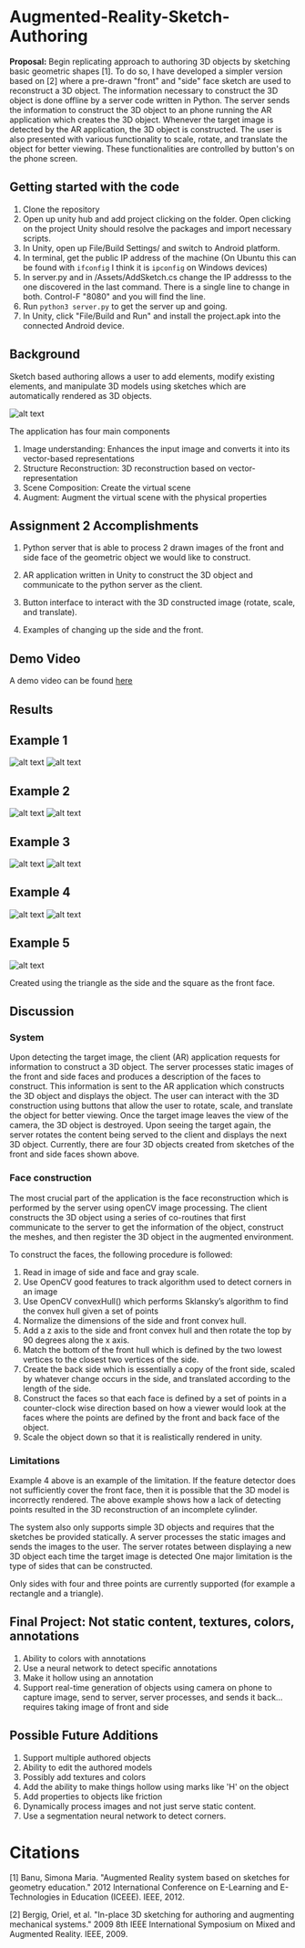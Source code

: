 # Augmented-Reality-Sketch-Authoring
**Proposal:** Begin replicating approach to authoring 3D objects by sketching basic geometric shapes [1]. To do so, I have developed a simpler version based on [2] where a pre-drawn "front" and "side" face sketch are used to reconstruct a 3D object. The information necessary to construct the 3D object is done offline by a server code written in Python. The server sends the information to construct the 3D object to an phone running the AR application which creates the 3D object. Whenever the target image is detected by the AR application, the 3D object is constructed. The user is also presented with various functionality to scale, rotate, and translate the object for better viewing. These functionalities are controlled by button's on the phone screen.

## Getting started with the code
1. Clone the repository
2. Open up unity hub and add project clicking on the folder. Open clicking on the project Unity should resolve the packages and import necessary scripts.
3. In Unity, open up File/Build Settings/ and switch to Android platform.
4. In terminal, get the public IP address of the machine (On Ubuntu this can be found with ```ifconfig``` I think it is ```ipconfig``` on Windows devices)
5. In server.py and in /Assets/AddSketch.cs change the IP addresss to the one discovered in the last command. There is a single line to change in both. Control-F "8080" and you will find the line.
6. Run ```python3 server.py``` to get the server up and going.
7. In Unity, click "File/Build and Run" and install the project.apk into the connected Android device.

## Background
Sketch based authoring allows a user to add elements, modify existing elements, and manipulate 3D models using sketches which are automatically rendered as 3D objects.

![alt text](https://github.com/burrussmp/Augmented-Reality-Sketch-Authoring/blob/master/example.png)

The application has four main components

1. Image understanding: Enhances the input image and converts it into its vector-based representations
2. Structure Reconstruction: 3D reconstruction based on vector-representation
3. Scene Composition: Create the virtual scene
4. Augment: Augment the virtual scene with the physical properties

## Assignment 2 Accomplishments

1. Python server that is able to process 2 drawn images of the front and side face of the geometric object we would like to construct.

2. AR application written in Unity to construct the 3D object and communicate to the python server as the client.

3. Button interface to interact with the 3D constructed image (rotate, scale, and translate).

4. Examples of changing up the side and the front.


## Demo Video
A demo video can be found [here](https://drive.google.com/drive/folders/1Ye07AEKM2lWnVQWmO6ogAaoMGznK2UzF?usp=sharing)

## Results
## Example 1
![alt text](https://github.com/burrussmp/Augmented-Reality-Sketch-Authoring/blob/master/ex1.png)
![alt text](https://github.com/burrussmp/Augmented-Reality-Sketch-Authoring/blob/master/ex1_3d.png)
## Example 2
![alt text](https://github.com/burrussmp/Augmented-Reality-Sketch-Authoring/blob/master/ex2.png)
![alt text](https://github.com/burrussmp/Augmented-Reality-Sketch-Authoring/blob/master/ex2_3d.png)
## Example 3
![alt text](https://github.com/burrussmp/Augmented-Reality-Sketch-Authoring/blob/master/ex3.png)
![alt text](https://github.com/burrussmp/Augmented-Reality-Sketch-Authoring/blob/master/ex3_3d.png)
## Example 4
![alt text](https://github.com/burrussmp/Augmented-Reality-Sketch-Authoring/blob/master/ex4.png)
![alt text](https://github.com/burrussmp/Augmented-Reality-Sketch-Authoring/blob/master/ex4_3d.png)
## Example 5
![alt text](https://github.com/burrussmp/Augmented-Reality-Sketch-Authoring/blob/master/ex5.png)

Created using the triangle as the side and the square as the front face.

## Discussion

### System
Upon detecting the target image, the client (AR) application requests for information to construct a 3D object. The server processes static images of the front and side faces and produces a description of the faces to construct. This information is sent to the AR application which constructs the 3D object and displays the object. The user can interact with the 3D construction using buttons that allow the user to rotate, scale, and translate the object for better viewing. Once the target image leaves the view of the camera, the 3D object is destroyed. Upon seeing the target again, the server rotates the content being served to the client and displays the next 3D object. Currently, there are four 3D objects created from sketches of the front and side faces shown above.

### Face construction
The most crucial part of the application is the face reconstruction which is performed by the server using openCV image processing. The client constructs the 3D object using a series of co-routines that first communicate to the server to get the information of the object, construct the meshes, and then register the 3D object in the augmented environment.

To construct the faces, the following procedure is followed:

1. Read in image of side and face and gray scale.
2. Use OpenCV good features to track algorithm used to detect corners in an image
3. Use OpenCV convexHull() which performs Sklansky’s algorithm to find the convex hull given a set of points
4. Normalize the dimensions of the side and front convex hull.
5. Add a z axis to the side and front convex hull and then rotate the top by 90 degrees along the x axis.
6. Match the bottom of the front hull which is defined by the two lowest vertices to the closest two vertices of the side.
7. Create the back side which is essentially a copy of the front side, scaled by whatever change occurs in the side, and translated according to the length of the side.
8. Construct the faces so that each face is defined by a set of points in a counter-clock wise direction based on how a viewer would look at the faces where the points are defined by the front and back face of the object.
9. Scale the object down so that it is realistically rendered in unity.


### Limitations

Example 4 above is an example of the limitation. If the feature detector does not sufficiently cover the front face, then it is possible that the 3D model is incorrectly rendered. The above example shows how a lack of detecting points resulted in the 3D reconstruction of an incomplete cylinder.

The system also only supports simple 3D objects and requires that the sketches be provided statically. A server processes the static images and sends the images to the user. The server rotates between displaying a new 3D object each time the target image is detected One major limitation is the type of sides that can be constructed. 

Only sides with four and three points are currently supported (for example a rectangle and a triangle).

## Final Project: Not static content, textures, colors, annotations
1. Ability to colors with annotations
2. Use a neural network to detect specific annotations
3. Make it hollow using an annotation
4. Support real-time generation of objects using camera on phone to capture image, send to server, server processes, and sends it back... requires taking image of front and side

## Possible Future Additions
1. Support multiple authored objects
2. Ability to edit the authored models
3. Possibly add textures and colors
4. Add the ability to make things hollow using marks like 'H' on the object
5. Add properties to objects like friction
6. Dynamically process images and not just serve static content.
7. Use a segmentation neural network to detect corners.

# Citations
[1] Banu, Simona Maria. "Augmented Reality system based on sketches for geometry education." 2012 International Conference on E-Learning and E-Technologies in Education (ICEEE). IEEE, 2012.

[2] Bergig, Oriel, et al. "In-place 3D sketching for authoring and augmenting mechanical systems." 2009 8th IEEE International Symposium on Mixed and Augmented Reality. IEEE, 2009.
